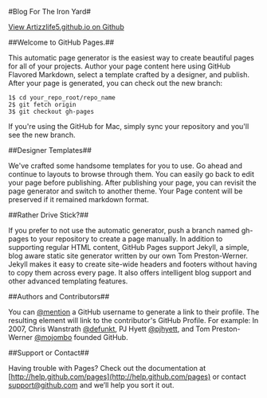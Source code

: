 #Blog For The Iron Yard#

[View Artizzlife5.github.io on Github](Artizzlife5.github.io)

##Welcome to GitHub Pages.##

This automatic page generator is the easiest way to create beautiful pages for all of your projects. Author your page content here using GitHub Flavored Markdown, select a template crafted by a designer, and publish. After your page is generated, you can check out the new branch:



    1$ cd your_repo_root/repo_name
    2$ git fetch origin
    3$ git checkout gh-pages



   If you're using the GitHub for Mac, simply sync your repository and you'll see the new branch.

##Designer Templates##

We've crafted some handsome templates for you to use. Go ahead and continue to layouts to browse through them. You can easily go back to edit your page before publishing. After publishing your page, you can revisit the page generator and switch to another theme. Your Page content will be preserved if it remained markdown format.

##Rather Drive Stick?##

If you prefer to not use the automatic generator, push a branch named gh-pages to your repository to create a page manually. In addition to supporting regular HTML content, GitHub Pages support Jekyll, a simple, blog aware static site generator written by our own Tom Preston-Werner. Jekyll makes it easy to create site-wide headers and footers without having to copy them across every page. It also offers intelligent blog support and other advanced templating features.

##Authors and Contributors##

You can [@mention](https://github.com/blog/821) a GitHub username to generate a link to their profile. The resulting element will link to the contributor's GitHub Profile. For example: In 2007, Chris Wanstrath [@defunkt](http://help.github.com/pages), PJ Hyett [@pjhyett](https://github.com/pjhyett), and Tom Preston-Werner [@mojombo](https://github.com/mojombo) founded GitHub.

##Support or Contact##

Having trouble with Pages? Check out the documentation at [http://help.github.com/pages](http://help.github.com/pages) or contact [support@github.com](support@github.com) and we’ll help you sort it out.


